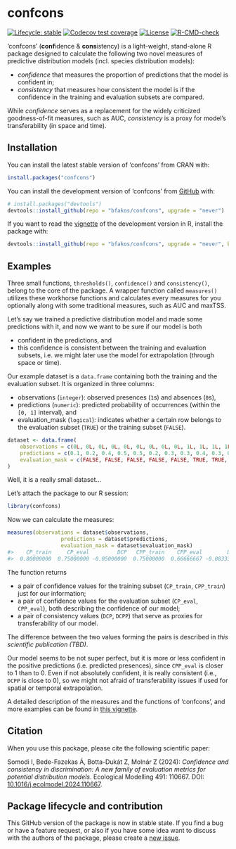 
<!-- README.md is generated from README.Rmd. Please edit that file -->

# confcons

<!-- badges: start -->

[![Lifecycle:
stable](https://img.shields.io/badge/lifecycle-stable-lightgreen.svg)](https://lifecycle.r-lib.org/articles/stages.html#stable)
[![Codecov test
coverage](https://codecov.io/gh/bfakos/confcons/branch/master/graph/badge.svg)](https://app.codecov.io/gh/bfakos/confcons?branch=master)
[![License](https://img.shields.io/badge/license-GPL%20%28%3E=%203%29-lightgrey.svg?style=flat)](http://www.gnu.org/licenses/gpl-3.0.html)
[![R-CMD-check](https://github.com/bfakos/confcons/actions/workflows/R-CMD-check.yaml/badge.svg)](https://github.com/bfakos/confcons/actions/workflows/R-CMD-check.yaml)
<!-- badges: end -->

‘confcons’ (**conf**idence & **cons**istency) is a light-weight,
stand-alone R package designed to calculate the following two novel
measures of predictive distribution models (incl. species distribution
models):

- *confidence* that measures the proportion of predictions that the
  model is confident in;
- *consistency* that measures how consistent the model is if the
  confidence in the training and evaluation subsets are compared.

While *confidence* serves as a replacement for the widely criticized
goodness-of-fit measures, such as AUC, *consistency* is a proxy for
model’s transferability (in space and time).

## Installation

You can install the latest stable version of ‘confcons’ from CRAN with:

``` r
install.packages("confcons")
```

You can install the development version of ‘confcons’ from
[GitHub](https://github.com/bfakos/confcons) with:

``` r
# install.packages("devtools")
devtools::install_github(repo = "bfakos/confcons", upgrade = "never")
```

If you want to read the
[vignette](https://bfakos.github.io/confcons/articles/introduction_to_confcons.html)
of the development version in R, install the package with:

``` r
devtools::install_github(repo = "bfakos/confcons", upgrade = "never", build_vignettes = TRUE)
```

## Examples

Three small functions, `thresholds()`, `confidence()` and
`consistency()`, belong to the core of the package. A wrapper function
called `measures()` utilizes these workhorse functions and calculates
every measures for you optionally along with some traditional measures,
such as AUC and maxTSS.

Let’s say we trained a predictive distribution model and made some
predictions with it, and now we want to be sure if our model is both

- confident in the predictions, and
- this confidence is consistent between the training and evaluation
  subsets, i.e. we might later use the model for extrapolation (through
  space or time).

Our example dataset is a `data.frame` containing both the training and
the evaluation subset. It is organized in three columns:

- observations (`integer`): observed presences (`1`s) and absences
  (`0`s),
- predictions (`numeric`): predicted probability of occurrences (within
  the `[0, 1]` interval), and
- evaluation_mask (`logical`): indicates whether a certain row belongs
  to the evaluation subset (`TRUE`) or the training subset (`FALSE`).

``` r
dataset <- data.frame(
    observations = c(0L, 0L, 0L, 0L, 0L, 0L, 0L, 0L, 0L, 1L, 1L, 1L, 1L, 1L, 1L, 1L, 1L, 1L),
    predictions = c(0.1, 0.2, 0.4, 0.5, 0.5, 0.2, 0.3, 0.3, 0.4, 0.3, 0.65, 0.9, 0.9, 1, 0.1, 0.5, 0.8, 0.8),
    evaluation_mask = c(FALSE, FALSE, FALSE, FALSE, FALSE, TRUE, TRUE, TRUE, TRUE, FALSE, FALSE, FALSE, FALSE, FALSE, TRUE, TRUE, TRUE, TRUE)
)
```

Well, it is a really small dataset…

Let’s attach the package to our R session:

``` r
library(confcons)
```

Now we can calculate the measures:

``` r
measures(observations = dataset$observations,
                 predictions = dataset$predictions,
                 evaluation_mask = dataset$evaluation_mask)
#>    CP_train     CP_eval         DCP   CPP_train    CPP_eval        DCPP 
#>  0.80000000  0.75000000 -0.05000000  0.75000000  0.66666667 -0.08333333
```

The function returns

- a pair of confidence values for the training subset (`CP_train`,
  `CPP_train`) just for our information;
- a pair of confidence values for the evaluation subset (`CP_eval`,
  `CPP_eval`), both describing the confidence of our model;
- a pair of consistency values (`DCP`, `DCPP`) that serve as proxies for
  transferability of our model.

The difference between the two values forming the pairs is described in
*this scientific publication (TBD)*.

Our model seems to be not super perfect, but it is more or less
confident in the positive predictions (i.e. predicted presences), since
`CPP_eval` is closer to 1 than to 0. Even if not absolutely confident,
it is really consistent (i.e., `DCPP` is close to 0), so we might not
afraid of transferability issues if used for spatial or temporal
extrapolation.

A detailed description of the measures and the functions of ‘confcons’,
and more examples can be found in [this
vignette](https://bfakos.github.io/confcons/articles/introduction_to_confcons.html).

## Citation

When you use this package, please cite the following scientific paper:

Somodi I, Bede-Fazekas Á, Botta-Dukát Z, Molnár Z (2024): *Confidence
and consistency in discrimination: A new family of evaluation metrics
for potential distribution models*. Ecological Modelling 491: 110667.
DOI:
[10.1016/j.ecolmodel.2024.110667](https://doi.org/10.1016/j.ecolmodel.2024.110667).

## Package lifecycle and contribution

This GitHub version of the package is now in stable state. If you find a
bug or have a feature request, or also if you have some idea want to
discuss with the authors of the package, please create a [new
issue](https://github.com/bfakos/confcons/issues).
